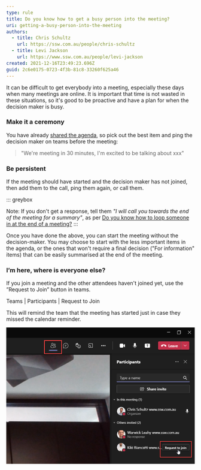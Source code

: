 ```yaml
---
type: rule
title: Do you know how to get a busy person into the meeting?
uri: getting-a-busy-person-into-the-meeting
authors:
  - title: Chris Schultz
    url: https://ssw.com.au/people/chris-schultz
  - title: Levi Jackson
    url: https://www.ssw.com.au/people/levi-jackson
created: 2021-12-16T23:49:23.696Z
guid: 2c6e0175-0723-4f3b-81c8-33260f625a46
---
```

It can be difficult to get everybody into a meeting, especially these days when many meetings are online. It is important that time is not wasted in these situations, so it's good to be proactive and have a plan for when the decision maker is busy.

<!--endintro-->

### Make it a ceremony

You have already [shared the agenda](/share-the-agenda), so pick out the best item and ping the decision maker on teams before the meeting: 

> "We're meeting in 30 minutes, I'm excited to be talking about xxx"

### Be persistent

If the meeting should have started and the decision maker has not joined, then add them to the call, ping them again, or call them. 

::: greybox

Note: If you don't get a response, tell them *"I will call you towards the end of the meeting for a summary"*, as per [Do you know how to loop someone in at the end of a meeting?](/loop-someone-in)
:::

Once you have done the above, you can start the meeting without the decision-maker. You may choose to start with the less important items in the agenda, or the ones that won't require a final decision ("For information" items) that can be easily summarised at the end of the meeting.

### I’m here, where is everyone else?

If you join a meeting and the other attendees haven't joined yet, use the ”Request to Join” button in teams. 

Teams | Participants | Request to Join

This will remind the team that the meeting has started just in case they missed the calendar reminder. 

![Figure: In Microsoft Teams, add someone to the call by Show Participants | Request to join](teams-request-to-join.png)